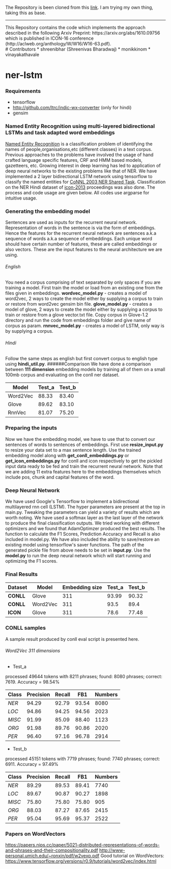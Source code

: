 The Repository is been cloned from this [link](https://github.com/monikkinom/ner-lstm). I am trying my own thing, taking this as base. 
<hr>
This Repository contains the code which implements the approach described in the following Arxiv Preprint: https://arxiv.org/abs/1610.09756 which is published in ICON-16 conference (http://aclweb.org/anthology/W/W16/W16-63.pdf).
<br>
# Contributors
* shreenibhar (Shreenivas Bharadwaj)
* monikkinom
* vinayakathavale

# ner-lstm

### Requirements

* tensorflow
* http://github.com/ltrc/indic-wx-converter (only for hindi)
* gensim 

### Named Entity Recognition using multi-layered bidirectional LSTMs and task adapted word embeddings

[Named Entity Recognition](https://en.wikipedia.org/wiki/Named-entity_recognition) is a classification problem of identifying the names of people,organisations,etc (different classes) in a text corpus. 
Previous approaches to the problems have involved the usage of hand crafted language specific features, CRF and HMM based models, gazetteers, etc. Growing interest in deep learning has led to application of deep neural networks to the existing problems like that of NER. 
We have implemented a 2 layer bidirectional LSTM network using tensorflow to classify the named entities for [CoNNL 2003 NER Shared Task](http://www.cnts.ua.ac.be/conll2003/ner/). 
Classification on the NER Hindi dataset of [icon-2013](http://ltrc.iiit.ac.in/icon/2013/) proceedings was also done.
The process and code usage are given below. All codes use argparse for intuitive usage.

### Generating the embedding model

Sentences are used as inputs for the recurrent neural network.
Representation of words in the sentence is via the form of embeddings.
Hence the features for the recurrent neural network are sentences a.k.a sequence of words a.k.a sequence of embeddings.
Each unique word should have certain number of features, these are called embeddings or also vectors. These are the input features to the neural architecture we are using.

###### English

You need a corpus comprising of text separated by only spaces if you are training a model.
First train the model or load from an existing one from the files given in embeddings.
**wordvec_model.py** - creates a model of word2vec, 2 ways to create the model either by supplying a corpus to train or restore from word2vec gensim bin file.
**glove_model.py** - creates a model of glove, 2 ways to create the model either by supplying a corpus to train or restore from a glove vector.txt file. Copy corpus in Glove-1.2 directory and run the code from embeddings folder and give name of corpus as param.
**rnnvec_model.py** - creates a model of LSTM, only way is by supplying a corpus.

###### Hindi
Follow the same steps as english but first convert corpus to english type using **hindi_util.py**.
######Comparison
We have done a comparison between **111 dimension** embedding models by training all of them on a small 100mb corpus and evaluating on the conll ner dataset.

Model | Test_a | Test_b
--- | --- | ---
Word2Vec | 88.33 | 83.40
Glove | 89.62 | 83.10
RnnVec | 81.07 | 75.20

### Preparing the inputs

Now we have the embedding model, we have to use that to convert our sentences of words to sentences of embeddings.
First use **resize_input.py** to resize your data set to a max sentence length.
Use the trained embedding model along with **get_conll_embeddings.py** or **get_icon_embeddings.py** for conll and icon respectively to get the pickled input data ready to be fed and train the recurrent neural network.
Note that we are adding 11 extra features here to the embeddings themselves which include pos, chunk and capital features of the word.

### Deep Neural Network
We have used Google's Tensorflow to implement a bidirectional multilayered rnn cell (LSTM). The hyper parameters are present at the top in main.py. Tweaking the parameters can yield a variety of results which are worth noting.
We have used a softmax layer as the last layer of the network to produce the final classification outputs. We tried working with different optimizers and we found that AdamOptimzer produced the best results.
The function to calculate the F1 Scores, Prediction Accuracy and Recall is also included in model.py. We have also included the ability to save/restore an existing model using tensorflow's saver functions.
The path of the generated pickle file from above needs to be set in **input.py**.
Use the **model.py** to run the deep neural network which will start running and optimizing the F1 scores.

### Final Results

Dataset | Model | Embedding size | Test_a | Test_b
--- | --- | --- | --- | ---
**CONLL** | Glove | 311 | 93.99 | 90.32
**CONLL** | Word2Vec | 311 | 93.5 | 89.4
**ICON** | Glove | 311 | 78.6 | 77.48 

### CONLL samples

A sample result produced by conll eval script is presented here.

###### Word2Vec 311 dimensions

* Test_a

processed 49644 tokens with 8211 phrases; found: 8080 phrases; correct: 7619.
Accuracy = 98.54%

Class | Precision | Recall | FB1 | Numbers
--- | --- | --- | --- | ---
*NER* | 94.29 | 92.79 | 93.54 | 8080
*LOC* | 94.86 | 94.25 | 94.56 | 2023
*MISC* | 91.99 | 85.09 | 88.40 | 1123
*ORG* | 91.98 | 89.76 | 90.86 | 2020
*PER* | 96.40 | 97.16 | 96.78 | 2914

* Test_b

processed 45151 tokens with 7719 phrases; found: 7740 phrases; correct: 6911.
Accuracy = 97.49%

Class | Precision | Recall | FB1 | Numbers
--- | --- | --- | --- | ---
*NER* | 89.29 | 89.53 | 89.41 | 7740
*LOC* | 89.67 | 90.87 | 90.27 | 1898
*MISC* | 75.80 | 75.80 | 75.80 | 905
*ORG* | 88.03 | 87.27 | 87.65 | 2415
*PER* | 95.04 | 95.69 | 95.37 | 2522

### Papers on WordVectors

https://papers.nips.cc/paper/5021-distributed-representations-of-words-and-phrases-and-their-compositionality.pdf
http://www-personal.umich.edu/~ronxin/pdf/w2vexp.pdf
Good tutorial on WordVectors: https://www.tensorflow.org/versions/r0.9/tutorials/word2vec/index.html
